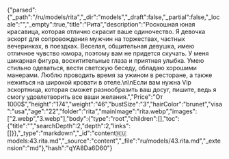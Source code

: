 {"parsed":{"_path":"/ru/models/rita","_dir":"models","_draft":false,"_partial":false,"_locale":"","_empty":true,"title":"Рита","description":"Роскошная юная красавица, которая отлично скрасит ваше одиночество. Я девочка эскорт для сопровождения мужчин на торжествах, частных вечеринках, в поездках. Веселая, общительная девушка, имею отличное чувство юмора, поэтому вам не придется скучать. У меня шикарная фигура, восхитительные глаза и приятная улыбка. Умею стильно одеваться, вести светскую беседу, обладаю хорошими манерами. Люблю проводить время за ужином в ресторане, а также нежиться на широкой кровати в отеле.\n\nЕсли вам нужна Vip эскортница, которая сможет разнообразить ваш досуг, пишите, ведь я смогу удовлетворить все ваши желания.","Price":"От 1000$","height":"174","weight":"46","bustSize":"3","hairColor":"brunet","visa":"usa","age":"22","folder":"rita","mainImage":"rita.webp","images":["2.webp","3.webp"],"body":{"type":"root","children":[],"toc":{"title":"","searchDepth":2,"depth":2,"links":[]}},"_type":"markdown","_id":"content:ru:models:43.rita.md","_source":"content","_file":"ru/models/43.rita.md","_extension":"md"},"hash":"qYA8Da6D60"}